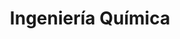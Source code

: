 ---
title: 'Ingeniería Química'
description: 'Formación de ingenieros químicos especializados en el diseño y control de procesos químicos industriales.'
nivel: 'Licenciatura'
curso: 'pregrado'
icon: 'FlaskConical'
color: '#3d5afe'
area: 'tecnología'
ubicacion: 'C.A. El Sabino, Municipios: Falcón, Morón'
---